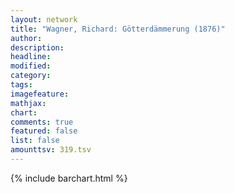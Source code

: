 ```yaml
---
layout: network
title: "Wagner, Richard: Götterdämmerung (1876)"
author:
description:
headline:
modified:
category:
tags:
imagefeature: 
mathjax: 
chart: 
comments: true
featured: false
list: false
amounttsv: 319.tsv
---
```

{% include barchart.html %}
